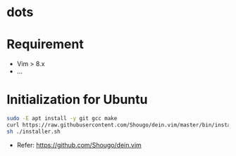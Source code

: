 # dots

# Requirement

* Vim > 8.x
* ...

# Initialization for Ubuntu

```bash
sudo -E apt install -y git gcc make
curl https://raw.githubusercontent.com/Shougo/dein.vim/master/bin/installer.sh > installer.sh
sh ./installer.sh
```
* Refer: https://github.com/Shougo/dein.vim

